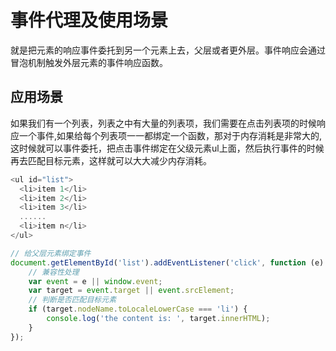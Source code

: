 # 事件代理及使用场景

就是把元素的响应事件委托到另一个元素上去，父层或者更外层。事件响应会通过冒泡机制触发外层元素的事件响应函数。

## 应用场景

如果我们有一个列表，列表之中有大量的列表项，我们需要在点击列表项的时候响应一个事件,如果给每个列表项一一都绑定一个函数，那对于内存消耗是非常大的,这时候就可以事件委托，把点击事件绑定在父级元素ul上面，然后执行事件的时候再去匹配目标元素，这样就可以大大减少内存消耗。

```js
<ul id="list">
  <li>item 1</li>
  <li>item 2</li>
  <li>item 3</li>
  ......
  <li>item n</li>
</ul>
```

```js
// 给父层元素绑定事件
document.getElementById('list').addEventListener('click', function (e) {
    // 兼容性处理
    var event = e || window.event;
    var target = event.target || event.srcElement;
    // 判断是否匹配目标元素
    if (target.nodeName.toLocaleLowerCase === 'li') {
        console.log('the content is: ', target.innerHTML);
    }
});
```
